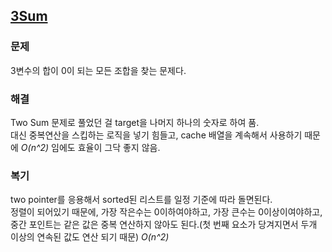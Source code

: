 ## [3Sum](https://leetcode.com/problems/3sum/description/?envType=problem-list-v2&envId=rab78cw1)

### 문제
3변수의 합이 0이 되는 모든 조합을 찾는 문제다.

### 해결
Two Sum 문제로 풀었던 걸 target을 나머지 하나의 숫자로 하여 품.<br/>
대신 중복연산을 스킵하는 로직을 넣기 힘들고, cache 배열을 계속해서 사용하기 때문에 *O(n^2)* 임에도 효율이 그닥 좋지 않음.

### 복기
two pointer를 응용해서 sorted된 리스트를 일정 기준에 따라 돌면된다.<br/>
정렬이 되어있기 때문에, 가장 작은수는 0이하여야하고, 가장 큰수는 0이상이여야하고,<br/>
중간 포인트는 같은 값은 중복 연산하지 않아도 된다.(첫 번째 요소가 당겨지면서 두개 이상의 연속된 값도 연산 되기 때문)
*O(n^2)*
